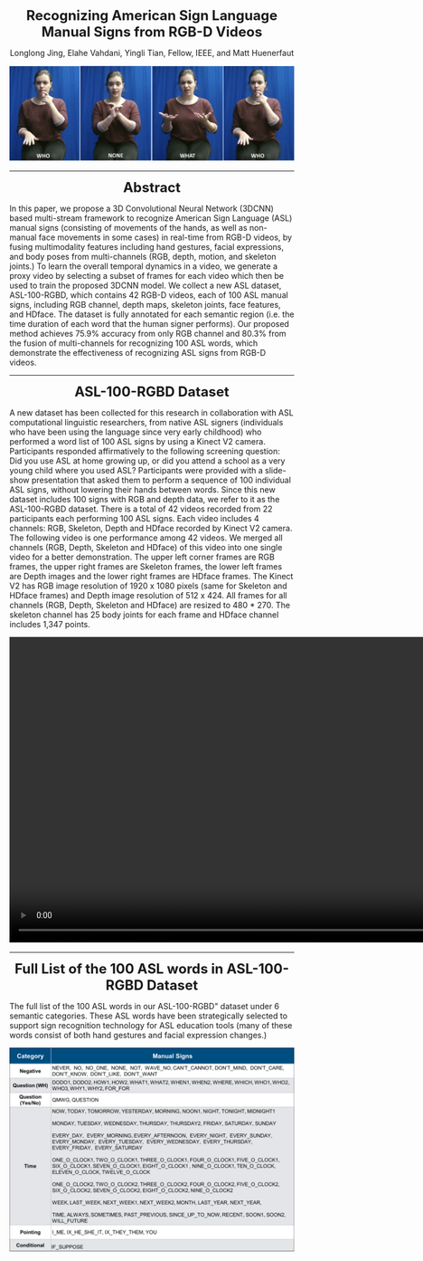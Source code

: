 <p align="center"> 
<b>
<font size="5"> Recognizing American Sign Language Manual Signs from RGB-D Videos  </font> 
</b>
</p>
<p align="center">
Longlong Jing, Elahe Vahdani, Yingli Tian, Fellow, IEEE, and Matt Huenerfaut
</p>



![alt text](./media/demo_img.jpeg "Title")

------

<p align="center"> 
<b>
<font size="5"> Abstract </font> 
</b>
</p>

In this paper, we propose a 3D Convolutional Neural Network (3DCNN) based multi-stream framework to recognize American Sign Language (ASL) manual signs (consisting of movements of the hands, as well as non-manual face movements in some cases) in real-time from RGB-D videos, by fusing multimodality features including hand gestures, facial expressions, and body poses from multi-channels (RGB, depth, motion, and skeleton joints.) To learn the overall temporal dynamics in a video, we generate a proxy video by selecting a subset of frames for each video which then be used to train the proposed 3DCNN model. We collect a new ASL dataset, ASL-100-RGBD, which contains 42 RGB-D videos, each of 100 ASL manual signs, including RGB channel, depth maps, skeleton joints, face features, and HDface. The dataset is fully annotated for each semantic region (i.e. the time duration of each word that the human signer performs). Our proposed method achieves 75.9% accuracy from only RGB channel and 80.3% from the fusion of multi-channels for recognizing 100 ASL words, which demonstrate the effectiveness of recognizing ASL signs from RGB-D videos.

------

<p align="center"> 
<b>
<font size="5"> ASL-100-RGBD Dataset </font> 
</b>
</p>

A new dataset has been collected for this research in collaboration with ASL computational linguistic researchers, from native ASL signers (individuals who have been using the language since very early childhood) who performed a word list of 100 ASL signs by using a Kinect V2 camera. Participants responded affirmatively to the following screening question: Did you use ASL at home growing up, or did you attend a school as a very young child where you used ASL? Participants were provided with a slide-show presentation that asked them to perform a sequence of 100 individual ASL signs, without lowering their hands between words. Since this new dataset includes 100 signs with RGB and depth data, we refer to it as the ASL-100-RGBD dataset. 
There is a total of 42 videos recorded from 22 participants each performing 100 ASL signs. Each video includes 4 channels: RGB, Skeleton, Depth and HDface recorded by Kinect V2 camera. The following video is one performance among 42 videos. We merged all channels (RGB, Depth, Skeleton and HDface) of this video into one single video for a better demonstration. The upper left corner frames are RGB frames, the upper right frames are Skeleton frames, the lower left frames are Depth images and the lower right frames are HDface frames. The  Kinect V2 has RGB image resolution of 1920 x 1080 pixels (same for Skeleton and HDface frames) and Depth image resolution of 512 x 424. All frames for all channels (RGB, Depth, Skeleton and HDface) are resized to 480 * 270. The skeleton channel has 25 body joints for each frame and HDface channel includes 1,347 points. 

<p align="center">
<video width="950" height="540" controls>
  <source src="./media/demovideo.mp4" type="video/mp4">
</video>
</p>


------


<p align="center"> 
<b>
<font size="5"> Full List of the 100 ASL words in ASL-100-RGBD Dataset</font> 
</b>
</p>

The full list of the 100 ASL words in our ASL-100-RGBD" dataset under 6 semantic categories. These ASL words have been strategically selected to support sign recognition technology for ASL education tools (many of these words consist of both hand gestures and facial expression changes.)


![alt text](./media/list.png "The Full list of the 100 ASL words")



